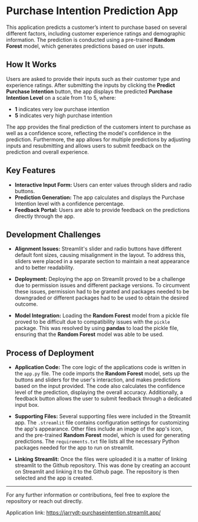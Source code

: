 # Purchase Intention Prediction App

This application predicts a customer’s intent to purchase based on several different factors, including customer experience ratings and demographic information. The prediction is conducted using a pre-trained **Random Forest** model, which generates predictions based on user inputs. 

## How It Works

Users are asked to provide their inputs such as their customer type and experience ratings. After submitting the inputs by clicking the **Predict Purchase Intention** button, the app displays the predicted **Purchase Intention Level** on a scale from 1 to 5, where:
- **1** indicates very low purchase intention
- **5** indicates very high purchase intention

The app provides the final prediction of the customers intent to purchase as well as a confidence score, reflecting the model's confidence in the prediction. Furthermore, the app allows for multiple predictions by adjusting inputs and resubmitting and allows users to submit feedback on the prediction and overall experience.

## Key Features

- **Interactive Input Form:** Users can enter values through sliders and radio buttons.
- **Prediction Generation:** The app calculates and displays the Purchase Intention level with a confidence percentage.
- **Feedback Portal:** Users are able to provide feedback on the predictions directly through the app.

## Development Challenges

- **Alignment Issues:** Streamlit's slider and radio buttons have different default font sizes, causing misalignment in the layout. To address this, sliders were placed in a separate section to maintain a neat appearance and to better readability.
  
- **Deployment:** Deploying the app on Streamlit proved to be a challenge due to permission issues and different package versions. To circumvent these issues, permission had to be granted and packages needed to be downgraded or different packages had to be used to obtain the desired outcome.

- **Model Integration:** Loading the **Random Forest** model from a pickle file proved to be difficult  due to compatibility issues with the `pickle` package. This was resolved by using **pandas** to load the pickle file, ensuring that the **Random Forest** model was able to be used. 

## Process of Deployment 

- **Application Code:** The core logic of the applications code is written in the `app.py` file. The code imports the **Random Forest** model, sets up the buttons and sliders for the user's interaction, and makes predictions based on the input provided. The code also calculates the confidence level of the prediction, displaying the overall accuracy. Additionally, a feedback button allows the user to submit feedback through a dedicated input box.

- **Supporting Files:** Several supporting files were included in the Streamlit app. The `.streamlit` file contains configuration settings for customizing the app's appearance. Other files include an image of the app's icon, and the pre-trained **Random Forest** model, which is used for generating predictions. The `requirements.txt` file lists all the necessary Python packages needed for the app to run on streamlit.

- **Linking Streamlit:** Once the files were uploaded it is a matter of linking streamlit to the Github repository. This was done by creating an account on Streamlit and linking it to the Github page. The repository is then selected and the app is created. 
  
---

For any further information or contributions, feel free to explore the repository or reach out directly.

Application link: https://jarrydt-purchaseintention.streamlit.app/
